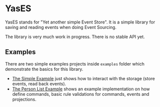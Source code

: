 # YasES
YasES stands for "Yet another simple Event Store". It is a simple library for saving and reading events when doing Event Sourcing. 

The library is very much work in progress. There is no stable API yet.

## Examples
There are two simple examples projects inside `examples` folder which demonstrate the basics for this library.

* [The Simple Example](./examples/YasES.Examples.Simple/Program.cs) just shows how to interact with the storage (store events, read back events).
* [The Person List Example](./examples/YasES.Examples.PersonList/) shows an example implementation on how define commands, basic rule validations for commands, events and projections. 
